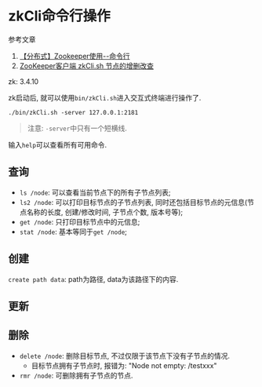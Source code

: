 # zkCli命令行操作

参考文章

1. [【分布式】Zookeeper使用--命令行](https://www.cnblogs.com/leesf456/p/6022357.html)
2. [ZooKeeper客户端 zkCli.sh 节点的增删改查](https://www.cnblogs.com/sherrykid/p/5813148.html)

zk: 3.4.10

zk启动后, 就可以使用`bin/zkCli.sh`进入交互式终端进行操作了.

```log
./bin/zkCli.sh -server 127.0.0.1:2181
```

> 注意: `-server`中只有一个短横线.

输入`help`可以查看所有可用命令.

## 查询

- `ls /node`: 可以查看当前节点下的所有子节点列表;
- `ls2 /node`: 可以打印目标节点的子节点列表, 同时还包括目标节点的元信息(节点名称的长度, 创建/修改时间, 子节点个数, 版本号等);
- `get /node`: 只打印目标节点中的元信息;
- `stat /node`: 基本等同于`get /node`;

## 创建

`create path data`: path为路径, data为该路径下的内容.

## 更新

## 删除

- `delete /node`: 删除目标节点, 不过仅限于该节点下没有子节点的情况.
    - 目标节点拥有子节点时, 报错为: "Node not empty: /testxxx"
- `rmr /node`: 可删除拥有子节点的节点.
